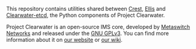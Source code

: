 This repository contains utilities shared between [Crest](https://github.com/Metaswitch/crest),  [Ellis](https://github.com/Metaswitch/ellis) and [Clearwater-etcd](https://github.com/Metaswitch/clearwater-etcd), the Python components of Project Clearwater.

Project Clearwater is an open-source IMS core, developed by [Metaswitch Networks](http://www.metaswitch.com) and released under the [GNU GPLv3](http://www.projectclearwater.org/download/license/). You can find more information about it on [our website](http://www.projectclearwater.org/) or [our wiki](http://clearwater.readthedocs.org/en/latest/).
